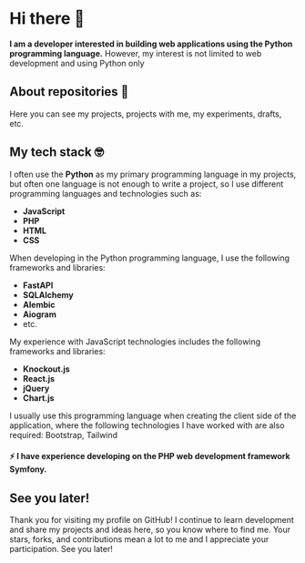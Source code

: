 # Hi there 👋
**I am a developer interested in building web applications using the Python programming language.**
However, my interest is not limited to web development and using Python only

## About repositories 💾
Here you can see my projects, projects with me, my experiments, drafts, etc.

## My tech stack 🤓
I often use the **Python** as my primary programming language in my projects, but often one language is not enough to write a project, so I use different programming languages and technologies such as:
- **JavaScript**
- **PHP**
- **HTML**
- **CSS**

When developing in the Python programming language, I use the following frameworks and libraries: 
- **FastAPI**
- **SQLAlchemy**
- **Alembic**
- **Aiogram**
- etc.

My experience with JavaScript technologies includes the following frameworks and libraries:
- **Knockout.js**
- **React.js**
- **jQuery**
- **Chart.js**

I usually use this programming language when creating the client side of the application, where the following technologies I have worked with are also required: Bootstrap, Tailwind

#### ⚡ I have experience developing on the PHP web development framework **Symfony**.

## See you later!
Thank you for visiting my profile on GitHub! I continue to learn development and share my projects and ideas here, so you know where to find me. Your stars, forks, and contributions mean a lot to me and I appreciate your participation. See you later!
<!--
**MarkCesium/MarkCesium** is a ✨ _special_ ✨ repository because its `README.md` (this file) appears on your GitHub profile.

Here are some ideas to get you started:

- 🔭 I’m currently working on ...
- 🌱 I’m currently learning ...
- 👯 I’m looking to collaborate on ...
- 🤔 I’m looking for help with ...
- 💬 Ask me about ...
- 📫 How to reach me: ...
- 😄 Pronouns: ...
- ⚡ Fun fact: ...
-->
